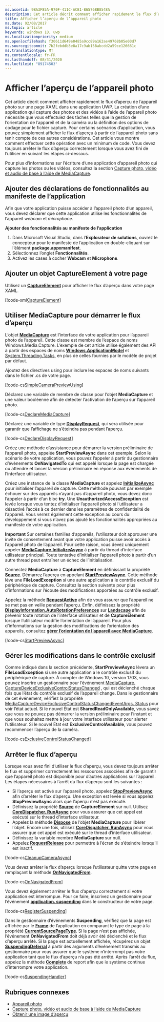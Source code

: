 ```yaml
---
ms.assetid: 9BA3F85A-970F-411C-ACB1-B65768B8548A
description: Cet article décrit comment afficher rapidement le flux d’aperçu de l’appareil photo sur une page XAML dans une application UWP.
title: Afficher l’aperçu de l’appareil photo
ms.date: 02/08/2017
ms.topic: article
keywords: windows 10, uwp
ms.localizationpriority: medium
ms.openlocfilehash: f30611d649e0485a9cc89a162ae49768b05e00d7
ms.sourcegitcommit: 7b2febddb3e8a17c9ab158abcdd2a59ce126661c
ms.translationtype: MT
ms.contentlocale: fr-FR
ms.lasthandoff: 08/31/2020
ms.locfileid: "89174503"
---
```

# <a name="display-the-camera-preview"></a>Afficher l’aperçu de l’appareil photo


Cet article décrit comment afficher rapidement le flux d’aperçu de l’appareil photo sur une page XAML dans une application UWP. La création d’une application qui capture des photos et des vidéos à l’aide de l’appareil photo nécessite que vous effectuiez des tâches telles que la gestion de l’orientation de l’appareil et de la caméra ou la définition des options de codage pour le fichier capturé. Pour certains scénarios d’application, vous pouvez simplement afficher le flux d’aperçu à partir de l’appareil photo sans tenir compte de ces autres considérations. Cet article vous montre comment effectuer cette opération avec un minimum de code. Vous devez toujours arrêter le flux d’aperçu correctement lorsque vous avez fini de l’utiliser en suivant les étapes ci-dessous.

Pour plus d’informations sur l’écriture d’une application d’appareil photo qui capture les photos ou les vidéos, consultez la section [Capture photo, vidéo et audio de base à l’aide de MediaCapture](basic-photo-video-and-audio-capture-with-MediaCapture.md).

## <a name="add-capability-declarations-to-the-app-manifest"></a>Ajouter des déclarations de fonctionnalités au manifeste de l’application

Afin que votre application puisse accéder à l’appareil photo d’un appareil, vous devez déclarer que cette application utilise les fonctionnalités de l’appareil *webcam* et *microphone*. 

**Ajouter des fonctionnalités au manifeste de l’application**

1.  Dans Microsoft Visual Studio, dans l’**Explorateur de solutions**, ouvrez le concepteur pour le manifeste de l’application en double-cliquant sur l’élément **package.appxmanifest**.
2.  Sélectionnez l’onglet **Fonctionnalités**.
3.  Activez les cases à cocher **Webcam** et **Microphone**.

## <a name="add-a-captureelement-to-your-page"></a>Ajouter un objet CaptureElement à votre page

Utilisez un [**CaptureElement**](/uwp/api/Windows.UI.Xaml.Controls.CaptureElement) pour afficher le flux d’aperçu dans votre page XAML.

[!code-xml[CaptureElement](./code/SimpleCameraPreview_Win10/cs/MainPage.xaml#SnippetCaptureElement)]



## <a name="use-mediacapture-to-start-the-preview-stream"></a>Utiliser MediaCapture pour démarrer le flux d’aperçu

L’objet [**MediaCapture**](/uwp/api/Windows.Media.Capture.MediaCapture) est l’interface de votre application pour l’appareil photo de l’appareil. Cette classe est membre de l’espace de noms Windows.Media.Capture. L’exemple de cet article utilise également des API à partir des espaces de noms [**Windows.ApplicationModel**](/uwp/api/Windows.ApplicationModel) et [System.Threading.Tasks](/dotnet/api/system.threading.tasks), en plus de celles fournies par le modèle de projet par défaut.

Ajoutez des directives using pour inclure les espaces de noms suivants dans le fichier .cs de votre page.

[!code-cs[SimpleCameraPreviewUsing](./code/SimpleCameraPreview_Win10/cs/MainPage.xaml.cs#SnippetSimpleCameraPreviewUsing)]

Déclarez une variable de membre de classe pour l’objet **MediaCapture** et une valeur booléenne afin de détecter l’activation de l’aperçu sur l’appareil photo. 

[!code-cs[DeclareMediaCapture](./code/SimpleCameraPreview_Win10/cs/MainPage.xaml.cs#SnippetDeclareMediaCapture)]

Déclarez une variable de type [**DisplayRequest**](/uwp/api/Windows.System.Display.DisplayRequest), qui sera utilisée pour garantir que l’affichage ne s’éteindra pas pendant l’aperçu.

[!code-cs[DeclareDisplayRequest](./code/SimpleCameraPreview_Win10/cs/MainPage.xaml.cs#SnippetDeclareDisplayRequest)]

Créez une méthode d’assistance pour démarrer la version préliminaire de l’appareil photo, appelée **StartPreviewAsync** dans cet exemple. Selon le scénario de votre application, vous pouvez l’appeler à partir du gestionnaire d’événements **OnNavigatedTo** qui est appelé lorsque la page est chargée ou attendre et lancer la version préliminaire en réponse aux événements de l’interface utilisateur.

Créez une instance de la classe **MediaCapture** et appelez [**InitializeAsync**](/uwp/api/windows.media.capture.mediacapture.initializeasync) pour initialiser l’appareil de capture. Cette méthode pouvant par exemple échouer sur des appareils n’ayant pas d’appareil photo, vous devez donc l’appeler à partir d’un bloc **try**. Une **UnauthorizedAccessException** est levée lorsque vous tentez d’initialiser l’appareil photo si l’utilisateur a désactivé l’accès à ce dernier dans les paramètres de confidentialité de l’appareil. Vous verrez également cette exception au cours du développement si vous n’avez pas ajouté les fonctionnalités appropriées au manifeste de votre application.

**Important** Sur certaines familles d’appareils, l’utilisateur doit approuver une invite de consentement avant que votre application puisse avoir accès à l’appareil photo de l’appareil. Pour cette raison, vous devez uniquement appeler [**MediaCapture.InitializeAsync**](/uwp/api/windows.media.capture.mediacapture.initializeasync) à partir du thread d’interface utilisateur principal. Toute tentative d’initialiser l’appareil photo à partir d’un autre thread peut entraîner un échec de l’initialisation.

Connectez **MediaCapture** à **CaptureElement** en définissant la propriété [**Source**](/uwp/api/windows.ui.xaml.controls.captureelement.source). Démarrez l’aperçu en appelant [**StartPreviewAsync**](/uwp/api/windows.media.capture.mediacapture.startpreviewasync). Cette méthode lève une **FileLoadException** si une autre application a le contrôle exclusif du périphérique de capture. Consultez la section suivante pour plus d’informations sur l’écoute des modifications apportées au contrôle exclusif.

Appelez la méthode [**RequestActive**](/uwp/api/windows.system.display.displayrequest.requestactive) afin de vous assurer que l’appareil ne se met pas en veille pendant l’aperçu. Enfin, définissez la propriété [**DisplayInformation.AutoRotationPreferences**](/uwp/api/windows.graphics.display.displayinformation.autorotationpreferences) sur [**Landscape**](/uwp/api/Windows.Graphics.Display.DisplayOrientations) afin de prévenir toute rotation de l’interface utilisateur et de **CaptureElement** lorsque l’utilisateur modifie l’orientation de l’appareil. Pour plus d’informations sur la gestion des modifications de l’orientation des appareils, consultez [**gérer l’orientation de l’appareil avec MediaCapture**](handle-device-orientation-with-mediacapture.md).  

[!code-cs[StartPreviewAsync](./code/SimpleCameraPreview_Win10/cs/MainPage.xaml.cs#SnippetStartPreviewAsync)]

## <a name="handle-changes-in-exclusive-control"></a>Gérer les modifications dans le contrôle exclusif
Comme indiqué dans la section précédente, **StartPreviewAsync** lèvera un **FileLoadException** si une autre application a le contrôle exclusif du périphérique de capture. À compter de Windows 10, version 1703, vous pouvez inscrire un gestionnaire pour l’événement [MediaCapture. CaptureDeviceExclusiveControlStatusChanged](/uwp/api/Windows.Media.Capture.MediaCapture.CaptureDeviceExclusiveControlStatusChanged) , qui est déclenché chaque fois que l’état du contrôle exclusif de l’appareil change. Dans le gestionnaire de cet événement, vérifiez la propriété [MediaCaptureDeviceExclusiveControlStatusChangedEventArgs. Status](/uwp/api/windows.media.capture.mediacapturedeviceexclusivecontrolstatuschangedeventargs.Status) pour voir l’état actuel. Si le nouvel État est **SharedReadOnlyAvailable**, vous savez que vous ne pouvez pas démarrer la version préliminaire pour l’instant et que vous souhaitez mettre à jour votre interface utilisateur pour alerter l’utilisateur. Si le nouvel État est **ExclusiveControlAvailable**, vous pouvez recommencer l’aperçu de la caméra.

[!code-cs[ExclusiveControlStatusChanged](./code/SimpleCameraPreview_Win10/cs/MainPage.xaml.cs#SnippetExclusiveControlStatusChanged)]

## <a name="shut-down-the-preview-stream"></a>Arrêter le flux d’aperçu

Lorsque vous avez fini d’utiliser le flux d’aperçu, vous devez toujours arrêter le flux et supprimer correctement les ressources associées afin de garantir que l’appareil photo est disponible pour d’autres applications sur l’appareil. Les étapes nécessaires à l’arrêt du flux d’aperçu sont les suivantes :

-   Si l’aperçu est activé sur l’appareil photo, appelez [**StopPreviewAsync**](/uwp/api/windows.media.capture.mediacapture.stoppreviewasync) afin d’arrêter le flux d’aperçu. Une exception est levée si vous appelez **StopPreviewAsync** alors que l’aperçu n’est pas exécuté.
-   Définissez la propriété [**Source**](/uwp/api/windows.ui.xaml.controls.captureelement.source) de **CaptureElement** sur null. Utilisez [**CoreDispatcher. RunAsync**](/uwp/api/windows.ui.core.coredispatcher.runasync) pour vous assurer que cet appel est exécuté sur le thread d’interface utilisateur.
-   Appelez la méthode [**Dispose**](/uwp/api/windows.media.capture.mediacapture.dispose) de l’objet **MediaCapture** pour libérer l’objet. Encore une fois, utilisez [**CoreDispatcher. RunAsync**](/uwp/api/windows.ui.core.coredispatcher.runasync) pour vous assurer que cet appel est exécuté sur le thread d’interface utilisateur.
-   Définissez la variable membre **MediaCapture** sur null.
-   Appelez [**RequestRelease**](/uwp/api/windows.system.display.displayrequest.requestrelease) pour permettre à l’écran de s’éteindre lorsqu’il est inactif.

[!code-cs[CleanupCameraAsync](./code/SimpleCameraPreview_Win10/cs/MainPage.xaml.cs#SnippetCleanupCameraAsync)]

Vous devez arrêter le flux d’aperçu lorsque l’utilisateur quitte votre page en remplaçant la méthode [**OnNavigatedFrom**](/uwp/api/windows.ui.xaml.controls.page.onnavigatedfrom).

[!code-cs[OnNavigatedFrom](./code/SimpleCameraPreview_Win10/cs/MainPage.xaml.cs#SnippetOnNavigatedFrom)]

Vous devez également arrêter le flux d’aperçu correctement si votre application est interrompue. Pour ce faire, inscrivez un gestionnaire pour l’événement [**application. suspending**](/uwp/api/windows.applicationmodel.core.coreapplication.suspending) dans le constructeur de votre page.

[!code-cs[RegisterSuspending](./code/SimpleCameraPreview_Win10/cs/MainPage.xaml.cs#SnippetRegisterSuspending)]

Dans le gestionnaire d’événements **Suspending**, vérifiez que la page est affichée par le [**Frame**](/uwp/api/Windows.UI.Xaml.Controls.Frame) de l’application en comparant le type de page à la propriété [**CurrentSourcePageType**](/uwp/api/windows.ui.xaml.controls.frame.currentsourcepagetype). Si la page n’est pas affichée, l’événement **OnNavigatedFrom** doit déjà avoir été déclenché et le flux d’aperçu arrêté. Si la page est actuellement affichée, récupérez un objet [**SuspendingDeferral**](/uwp/api/Windows.ApplicationModel.SuspendingDeferral) à partir des arguments d’événement transmis au gestionnaire pour vous assurer que le système n’interrompt pas votre application tant que le flux d’aperçu n’a pas été arrêté. Après l’arrêt du flux, appelez la méthode [**Complete**](/uwp/api/windows.applicationmodel.suspendingdeferral.complete) de report afin que le système continue d’interrompre votre application.

[!code-cs[SuspendingHandler](./code/SimpleCameraPreview_Win10/cs/MainPage.xaml.cs#SnippetSuspendingHandler)]


## <a name="related-topics"></a>Rubriques connexes

* [Appareil photo](camera.md)
* [Capture photo, vidéo et audio de base à l’aide de MediaCapture](basic-photo-video-and-audio-capture-with-MediaCapture.md)
* [Obtenir une image d’aperçu](get-a-preview-frame.md)
